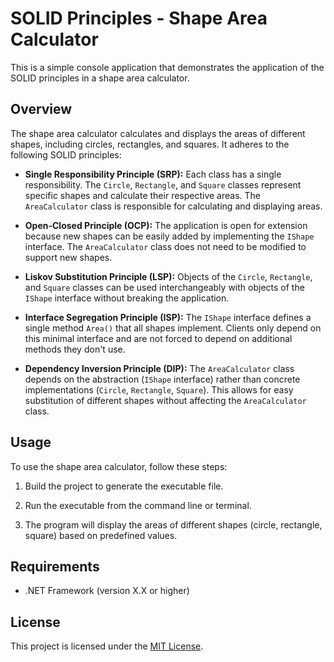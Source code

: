 # SOLID Principles - Shape Area Calculator

This is a simple console application that demonstrates the application of the SOLID principles in a shape area calculator.

## Overview

The shape area calculator calculates and displays the areas of different shapes, including circles, rectangles, and squares. It adheres to the following SOLID principles:

- **Single Responsibility Principle (SRP):** Each class has a single responsibility. The `Circle`, `Rectangle`, and `Square` classes represent specific shapes and calculate their respective areas. The `AreaCalculator` class is responsible for calculating and displaying areas.

- **Open-Closed Principle (OCP):** The application is open for extension because new shapes can be easily added by implementing the `IShape` interface. The `AreaCalculator` class does not need to be modified to support new shapes.

- **Liskov Substitution Principle (LSP):** Objects of the `Circle`, `Rectangle`, and `Square` classes can be used interchangeably with objects of the `IShape` interface without breaking the application.

- **Interface Segregation Principle (ISP):** The `IShape` interface defines a single method `Area()` that all shapes implement. Clients only depend on this minimal interface and are not forced to depend on additional methods they don't use.

- **Dependency Inversion Principle (DIP):** The `AreaCalculator` class depends on the abstraction (`IShape` interface) rather than concrete implementations (`Circle`, `Rectangle`, `Square`). This allows for easy substitution of different shapes without affecting the `AreaCalculator` class.

## Usage

To use the shape area calculator, follow these steps:

1. Build the project to generate the executable file.

2. Run the executable from the command line or terminal.

3. The program will display the areas of different shapes (circle, rectangle, square) based on predefined values.

## Requirements

- .NET Framework (version X.X or higher)

## License

This project is licensed under the [MIT License](LICENSE).

